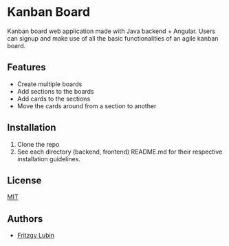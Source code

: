 
# Kanban Board

Kanban board web application made with Java backend + Angular.
Users can signup and make use of all the basic functionalities of an agile kanban board.

## Features

- Create multiple boards
- Add sections to the boards
- Add cards to the sections
- Move the cards around from a section to another



## Installation
1. Clone the repo
2. See each directory (backend, frontend) README.md for their respective installation guidelines.









    
## License

[MIT](https://choosealicense.com/licenses/mit/)


## Authors

- [Fritzgy Lubin](https://www.github.com/fritzgyl)

